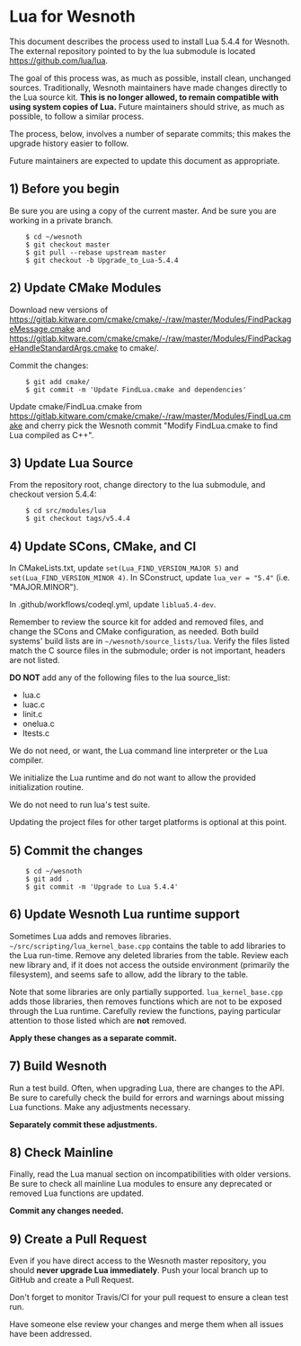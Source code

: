 # Lua for Wesnoth

This document describes the process used to install Lua 5.4.4 for Wesnoth. The external repository pointed to by the lua submodule is located https://github.com/lua/lua.

The goal of this process was, as much as possible, install clean, unchanged sources.
Traditionally, Wesnoth maintainers have made changes directly to the Lua source kit.
__This is no longer allowed, to remain compatible with using system copies of Lua.__
Future maintainers should strive, as much as possible, to follow a similar process.

The process, below, involves a number of separate commits; this makes the upgrade history easier to follow.

Future maintainers are expected to update this document as appropriate.

## 1) Before you begin

Be sure you are using a copy of the current master.
And be sure you are working in a private branch.

        $ cd ~/wesnoth
        $ git checkout master
        $ git pull --rebase upstream master
        $ git checkout -b Upgrade_to_Lua-5.4.4

## 2) Update CMake Modules

Download new versions of <https://gitlab.kitware.com/cmake/cmake/-/raw/master/Modules/FindPackageMessage.cmake> and <https://gitlab.kitware.com/cmake/cmake/-/raw/master/Modules/FindPackageHandleStandardArgs.cmake> to cmake/.

Commit the changes:

        $ git add cmake/
        $ git commit -m 'Update FindLua.cmake and dependencies'

Update cmake/FindLua.cmake from <https://gitlab.kitware.com/cmake/cmake/-/raw/master/Modules/FindLua.cmake> and cherry pick the Wesnoth commit "Modify FindLua.cmake to find Lua compiled as C++".

## 3) Update Lua Source

From the repository root, change directory to the lua submodule, and checkout version 5.4.4:

        $ cd src/modules/lua
        $ git checkout tags/v5.4.4

## 4) Update SCons, CMake, and CI

In CMakeLists.txt, update `set(Lua_FIND_VERSION_MAJOR 5)` and `set(Lua_FIND_VERSION_MINOR 4)`. In SConstruct, update `lua_ver = "5.4"` (i.e. "MAJOR.MINOR").

In .github/workflows/codeql.yml, update `liblua5.4-dev`.

Remember to review the source kit for added and removed files, and change the SCons and CMake configuration, as needed.
Both build systems' build lists are in `~/wesnoth/source_lists/lua`.
Verify the files listed match the C source files in the submodule; order is not important, headers are not listed.

**DO NOT** add any of the following files to the lua source_list:
- lua.c
- luac.c
- linit.c
- onelua.c
- ltests.c

We do not need, or want, the Lua command line interpreter or the Lua compiler.

We initialize the Lua runtime and do not want to allow the provided initialization routine.

We do not need to run lua's test suite.

Updating the project files for other target platforms is optional at this point.

## 5) Commit the changes

        $ cd ~/wesnoth
        $ git add .
        $ git commit -m 'Upgrade to Lua 5.4.4'

## 6) Update Wesnoth Lua runtime support

Sometimes Lua adds and removes libraries.
`~/src/scripting/lua_kernel_base.cpp` contains the table to add libraries to the Lua run-time.
Remove any deleted libraries from the table.
Review each new library and, if it does not access the outside environment (primarily the filesystem), and seems safe to allow, add the library to the table.

Note that some libraries are only partially supported.
`lua_kernel_base.cpp` adds those libraries, then removes functions which are not to be exposed through the Lua runtime.
Carefully review the functions, paying particular attention to those listed which are __not__ removed.

__Apply these changes as a separate commit.__

## 7) Build Wesnoth

Run a test build.
Often, when upgrading Lua, there are changes to the API.
Be sure to carefully check the build for errors and warnings about missing Lua functions.
Make any adjustments necessary.

__Separately commit these adjustments.__

## 8) Check Mainline

Finally, read the Lua manual section on incompatibilities with older versions.
Be sure to check all mainline Lua modules to ensure any deprecated or removed Lua functions are updated.

__Commit any changes needed.__

## 9) Create a Pull Request

Even if you have direct access to the Wesnoth master repository, you should __never upgrade Lua immediately__.
Push your local branch up to GitHub and create a Pull Request.

Don't forget to monitor Travis/CI for your pull request to ensure a clean test run.

Have someone else review your changes and merge them when all issues have been addressed.
